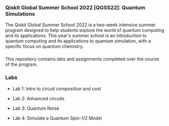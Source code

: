 ### Qiskit Global Summer School 2022 [QGSS22]: Quantum Simulations

The Qiskit Global Summer School 2022 is a two-week intensive summer program designed to help students explore the world of quantum computing and its applications. This year's summer school is an introduction to quantum computing and its applications to quantum simulation, with a specific focus on quantum chemistry.

###

This repository contains labs and assignments completed over the course of the program.


### Labs 

- Lab 1: Intro to circuit composition and cost

- Lab 2: Advanced circuits

- Lab 3: Quantum Noise

- Lab 4: Simulate a Quantum Spin-1/2 Model



